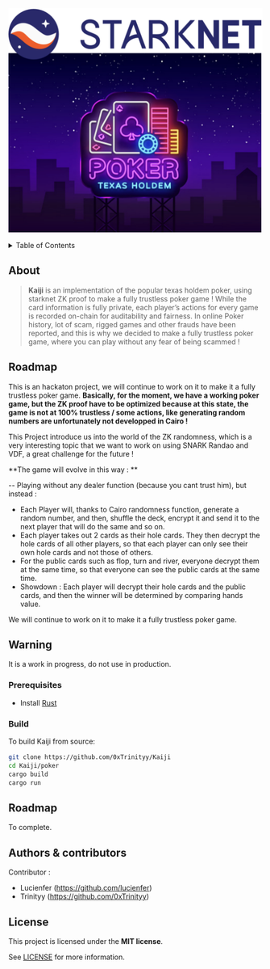 <p align="center">
  <img src="asset/logo-Kaiji.png" alt="Logo Image">
</p>


<details>
<summary>Table of Contents</summary>

- [About](#about)
- [Roadmap](#roadmap)
- [Warning](#warning)

- [Prerequisites](#prerequisites)
  - [Build](#build)
- [Roadmap](#roadmap)
- [Authors \& contributors](#authors--contributors)
- [License](#license)

</details>

## About

>**Kaiji** is an implementation of the popular texas holdem poker, using starknet ZK proof to make a fully trustless poker game ! While the card information is fully private, each player’s actions for every game is recorded on-chain for auditability and fairness. In online Poker history, lot of scam, rigged games and other frauds have been reported, and this is why we decided to make a fully trustless poker game, where you can play without any fear of being scammed !

## Roadmap

This is an hackaton project, we will continue to work on it to make it a fully trustless poker game. **Basically, for the moment,
we have a working poker game, but the ZK proof have to be optimized because at this state, the game is not at 100% trustless / some actions, like generating random numbers are unfortunately not developped in Cairo !**

This Project introduce us into the world of the ZK randomness, which is a very interesting topic that we want to work on using SNARK Randao and VDF, a great challenge for the future !

**The game will evolve in this way : **

-- Playing without any dealer function (because you cant trust him), but instead :
  - Each Player will, thanks to Cairo randomness function, generate a random number, and then, shuffle the deck, encrypt it and send it to the next player that will do the same and so on.
  - Each player takes out 2 cards as their hole cards. They then decrypt the hole cards of all other players, so that each player can only see their own hole cards and not those of others.
  - For the public cards such as flop, turn and river, everyone decrypt them at the same time, so that everyone can see the public cards at the same time.
  - Showdown : Each player will decrypt their hole cards and the public cards, and then the winner will be determined by comparing hands value.


We will continue to work on it to make it a fully trustless poker game.

## Warning

It is a work in progress, do not use in production.

### Prerequisites

- Install [Rust](https://www.rust-lang.org/tools/install)

### Build

To build Kaiji from source:

```bash
git clone https://github.com/0xTrinityy/Kaiji
cd Kaiji/poker
cargo build 
cargo run
```

## Roadmap
  To complete.

## Authors & contributors

Contributor :
  - Lucienfer (https://github.com/lucienfer)
  - Trinityy (https://github.com/0xTrinityy)

## License

This project is licensed under the **MIT license**.

See [LICENSE](LICENSE) for more information.
